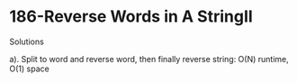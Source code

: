 186-Reverse Words in A StringII
===
Solutions

a). Split to word and reverse word, then finally reverse string: O(N) runtime, O(1) space
